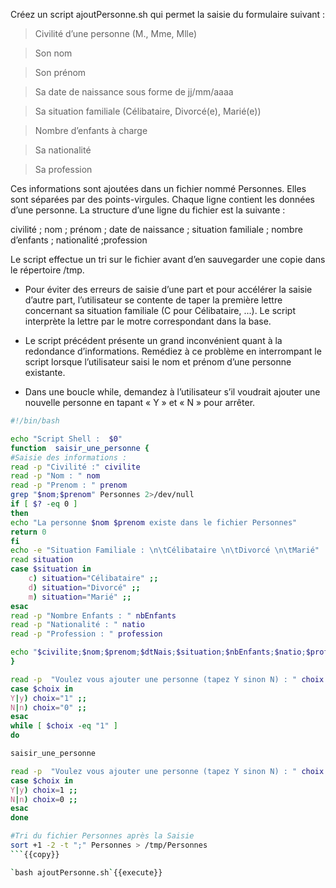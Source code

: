 Créez un script ajoutPersonne.sh qui permet la saisie du formulaire suivant :


>	Civilité d’une personne (M., Mme, Mlle)

>	Son nom

>	Son prénom

>	Sa date de naissance sous forme de jj/mm/aaaa

>	Sa situation familiale (Célibataire, Divorcé(e), Marié(e))

>	Nombre d’enfants à charge 

>	Sa nationalité

>	Sa profession


Ces informations sont ajoutées dans un fichier nommé Personnes. Elles sont séparées par des points-virgules. Chaque ligne contient les données d’une personne. La structure d’une ligne du fichier est la suivante :

civilité ; nom ; prénom ; date de naissance ; situation familiale ; nombre d’enfants ; nationalité ;profession


Le script effectue un tri sur le fichier avant d’en sauvegarder une copie dans le répertoire /tmp.

-	Pour éviter des erreurs de saisie d’une part et pour accélérer la saisie d’autre part, l’utilisateur se contente de taper la première lettre concernant sa situation familiale (C pour Célibataire, ...). Le script interprète la lettre par le motre correspondant dans la base.

-	Le script précédent présente un grand inconvénient quant à la redondance d’informations. Remédiez à ce problème en interrompant le script lorsque l’utilisateur saisi le nom et prénom d’une personne existante.

-	Dans une boucle while, demandez à l’utilisateur s’il voudrait ajouter une nouvelle personne en tapant « Y » et « N » pour arrêter.

```ajoutPersonne.sh
#!/bin/bash

echo "Script Shell :  $0"
function  saisir_une_personne {
#Saisie des informations :
read -p "Civilité :" civilite 
read -p "Nom : " nom
read -p "Prenom : " prenom
grep "$nom;$prenom" Personnes 2>/dev/null
if [ $? -eq 0 ]
then 
echo "La personne $nom $prenom existe dans le fichier Personnes"
return 0
fi
echo -e "Situation Familiale : \n\tCélibataire \n\tDivorcé \n\tMarié"
read situation
case $situation in
	c) situation="Célibataire" ;;
	d) situation="Divorcé" ;;
	m) situation="Marié" ;;
esac
read -p "Nombre Enfants : " nbEnfants
read -p "Nationalité : " natio
read -p "Profession : " profession

echo "$civilite;$nom;$prenom;$dtNais;$situation;$nbEnfants;$natio;$profession">>Personnes
}

read -p  "Voulez vous ajouter une personne (tapez Y sinon N) : " choix
case $choix in
Y|y) choix="1" ;;
N|n) choix="0" ;;
esac
while [ $choix -eq "1" ]
do 

saisir_une_personne

read -p  "Voulez vous ajouter une personne (tapez Y sinon N) : " choix
case $choix in
Y|y) choix=1 ;;
N|n) choix=0 ;;
esac
done

#Tri du fichier Personnes après la Saisie
sort +1 -2 -t ";" Personnes > /tmp/Personnes
```{{copy}}

`bash ajoutPersonne.sh`{{execute}}